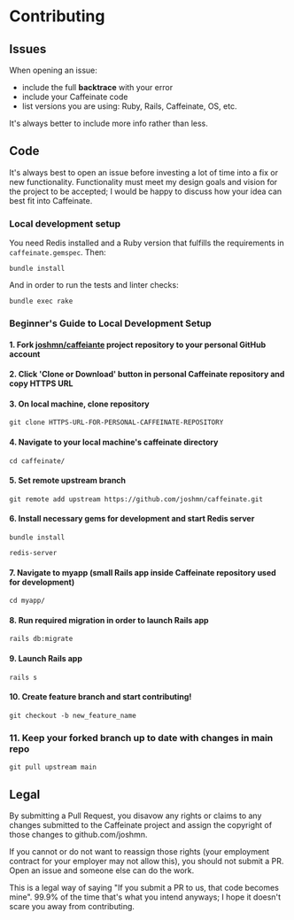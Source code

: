 # Contributing

## Issues

When opening an issue:

* include the full **backtrace** with your error
* include your Caffeinate code
* list versions you are using: Ruby, Rails, Caffeinate, OS, etc.

It's always better to include more info rather than less.

## Code

It's always best to open an issue before investing a lot of time into a
fix or new functionality. Functionality must meet my design goals and
vision for the project to be accepted; I would be happy to discuss how
your idea can best fit into Caffeinate.

### Local development setup

You need Redis installed and a Ruby version that fulfills the requirements in
`caffeinate.gemspec`. Then:

```
bundle install
```

And in order to run the tests and linter checks:

```
bundle exec rake
```

### Beginner's Guide to Local Development Setup

#### 1. Fork [joshmn/caffeiante](https://github.com/joshmn/caffeinate) project repository to your personal GitHub account

#### 2. Click 'Clone or Download' button in personal Caffeinate repository and copy HTTPS URL

#### 3. On local machine, clone repository

```
git clone HTTPS-URL-FOR-PERSONAL-CAFFEINATE-REPOSITORY
```

#### 4. Navigate to your local machine's caffeinate directory

```
cd caffeinate/
```

#### 5. Set remote upstream branch

```
git remote add upstream https://github.com/joshmn/caffeinate.git
```

#### 6. Install necessary gems for development and start Redis server

```
bundle install
```

```
redis-server
```

#### 7. Navigate to myapp (small Rails app inside Caffeinate repository used for development)

```
cd myapp/
```

#### 8. Run required migration in order to launch Rails app

```
rails db:migrate
```

#### 9. Launch Rails app

```
rails s
```

#### 10. Create feature branch and start contributing!

```
git checkout -b new_feature_name
```

### 11. Keep your forked branch up to date with changes in main repo
```
git pull upstream main
```

## Legal

By submitting a Pull Request, you disavow any rights or claims to any changes
submitted to the Caffeinate project and assign the copyright of
those changes to github.com/joshmn.

If you cannot or do not want to reassign those rights (your employment
contract for your employer may not allow this), you should not submit a PR.
Open an issue and someone else can do the work.

This is a legal way of saying "If you submit a PR to us, that code becomes mine".
99.9% of the time that's what you intend anyways; I hope it doesn't scare you
away from contributing.

